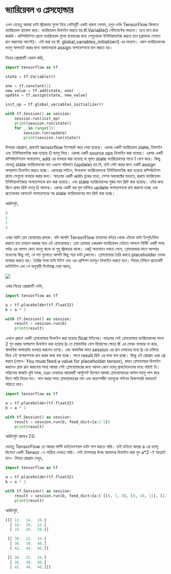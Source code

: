 # ভ্যারিয়েবল ও প্লেসহোল্ডার

এখন যেহেতু আমরা ডাটা স্ট্রাকচার গুলো নিয়ে মোটামুটি একটা ধারনা পেলাম, চলুন দেখি TensorFlow কিভাবে ভ্যারিয়েবল হ্যান্ডেল করে। ভ্যারিয়েবল ডিফাইন করতে হয় tf.Variable\(\) স্টেটমেন্টের মাধ্যমে। তবে মনে রাখা জরুরি - কম্পিউটেশন গ্রাফে ভ্যারিয়েবল গুলো ব্যবহারের জন্য সেগুলোকে ইনিসিয়ালাইজ করতে হবে \(গ্রাফকে সেশনে রান করানোর আগেই\)। এটা করা হয় tf. global\_variables\_initializer\(\) এর মাধ্যমে। কোন ভ্যারিয়েবলের ভ্যালু আপডেট করার জন্য আমাদেরকে assign অপারেশনকে রান করতে হয়।

নিচের প্রোগ্রামটি খেয়াল করি,

```python
import tensorflow as tf

state = tf.Variable(0)

one = tf.constant(1)
new_value = tf.add(state, one)
update = tf.assign(state, new_value)

init_op = tf.global_variables_initializer()

with tf.Session() as session:
    session.run(init_op)
    print(session.run(state))
    for _ in range(3):
        session.run(update)
        print(session.run(state))
```

উপরের প্রোগ্রামে, প্রথমেই tensorflow ইম্পোরট করে নেয়া হয়েছে। এরপর একটি ভ্যারিয়েবল state, ডিফাইন এবং ইনিসিয়ালাইজ করা হয়েছে 0 ভ্যালু নিয়ে। এরপর একটি source ops ডিফাইন করা হয়েছে। এরপর একটি কম্পিউটেশনাল অপারেশন, add এর ব্যবহার করা হয়েছে যা মূলত state ভ্যারিয়েবলের সাথে 1 যোগ করে। কিন্তু যেহেতু state ভ্যারিয়েবলের মান এখনো পরিবর্তন \(update\) হয় নি, তাই সেটা করার জন্য একটি assign অপারশন ডিফাইন করতে হচ্ছে। এরপরের লাইনে, উপরোক্ত ভ্যারিয়েবলকে ইনিসিয়ালাইজ করা হয়েছে কম্পিউটেশন গ্রাফে সেগুলো ব্যবহার করার জন্য। অতঃপর একটি with ব্লকের মধ্যে, সেশন অবজেক্টের মাধ্যমে, প্রথমে ভ্যারিয়েবল ইনিসিয়ালাইজার অপারেশনকে রান করা হয়েছে। এবং state ভ্যারিয়েবলের শুরুর মান প্রিন্ট করা হয়েছে। এটার জন্য স্ক্রিনে প্রথম প্রিন্ট ভ্যালু 0 আসছে। এরপর একটি ফর লুপ চালিয়ে update অপারেশনকে রান করানো হচ্ছে এবং প্রত্যেকবার আপডেট অপারেশনের পর state ভ্যারিয়েবলের মান প্রিন্ট করা হচ্ছে।

আউটপুট,

```python
0
1
2
3
```

এবার আসি প্লেস হোল্ডারের প্রসঙ্গে। যদি আপনি TensorFlow মডেলের বাইরে থেকে এটাকে ডাটা ইনপুট/ফিড করাতে চান তাহলে দরকার পরে এই প্লেসহোল্ডার। প্লেস হোল্ডার একরকম ভ্যারিয়েবল যেটাতে আসলে নির্দিষ্ট একটি সময় পর্যন্ত এর আসল কোন ভ্যালু থাকে না শুধু স্ট্রাকচার থাকে। একটু অন্যভাবে বলতে গেলে, প্লেসহোল্ডার মানে আপনার মডেলের কিছু গর্ত, যে গর্ত গুলোতে আপনি কিছু পরে ডাটা ঢুকাবেন। প্লেসহোল্ডার তৈরি করতে placeholder মেথড ব্যবহার করতে হয়। তৈরির সময় ডাটা টাইপ এবং এর প্রেসিশন ভ্যালুও ডিফাইন করতে হবে। নিচের টেবিলে প্রত্যেকটি ডাটাটাইপ এবং সে অনুযায়ী সিনট্যাক্স দেয়া আছে,

![](https://nuhil.files.wordpress.com/2017/05/screen-shot-2017-05-21-at-10-51-35-pm.png?w=687)

এবার নিচের প্রোগ্রামটি দেখি,

```python
import tensorflow as tf

a = tf.placeholder(tf.float32)
b = a * 2

with tf.Session() as session:
    result = session.run(b)
    print(result)
```

এখানে প্রথমে একটি প্লেসহোল্ডার ডিফাইন করা হয়েছে float টাইপের। অতঃপর সেই প্লেসহোল্ডার ভ্যারিয়েবলের সাথে 2 গুন করার অপারশন ডিফাইন করা হয়েছে b তে \(স্বাভাবিক যোগ বিয়োগের ক্ষেত্রে tf এর মেথড ব্যবহার না করে, স্বাভাবিক অপারেটর ব্যবহার করলেও চলে\)। এবং স্বাভাবিক ভাবে session এর রান মেথডের মধ্যে b কে চালিয়ে দিয়ে এই অপারশণকে রান করার কথা বলা হচ্ছে। সাথে result প্রিন্ট এর কথা বলা হচ্ছে। কিন্তু এই প্রোগ্রাম এরর থ্রো করবে \(যেমন- You must feed a value for placeholder tensor\), কারন প্লেসহোল্ডার ডিফাইন করলেও গ্রাফ রান করানোর সময় আমরা সেই প্লেসহোল্ডারের জন্য আসল কোন ভ্যালু গ্রাফ/মডেলের মধ্যে পাঠাই নি। পাঠানোর কাজটা খুবি সহজ, run মেথডের আরেকটি আর্গুমেন্ট হিসেবে আমরা প্লেসহোল্ডারের আসল ভ্যালু পাস করে দিতে পারি নিচের মত। পাস করার সময় প্লেসহোল্ডারের নাম এবং করেস্পন্ডীং ভ্যালুকে পাইথন ডিকশনারি ফরম্যাটে পাঠাতে হবে।

```python
import tensorflow as tf

a = tf.placeholder(tf.float32)
b = a * 2

with tf.Session() as session:
    result = session.run(b, feed_dict={a:3.5})
    print(result)
```

আউটপুট আসবে 7.0

যেহেতু TensorFlow তে আমরা মাল্টি ডাইমেনশনাল ডাটা পাস করতে পারি। তাই চাইলে আমরা a এর ভ্যালু হিসেবে একটি Tensor -ও পাঠিয়ে দেখতে পারি। সেই টেনসরের উপর আমাদের ডিফাইন করা গুন a\*2 -ই অ্যাপ্লাই হবে। নিচের প্রোগ্রাম দেখুন,

```python
import tensorflow as tf

a = tf.placeholder(tf.float32)
b = a * 2

with tf.Session() as session:
    result = session.run(b, feed_dict={a:[ [[6, 7, 8], [9, 10, 11], [12, 13, 14]], [[15, 16, 17], [18, 19, 20], [21, 22, 23]] , [[15, 16, 17], [18, 19, 20], [21, 22, 23]] ]})
    print(result)
```

আউটপুট,

```python
[[[ 12.  14.  16.]
  [ 18.  20.  22.]
  [ 24.  26.  28.]]

 [[ 30.  32.  34.]
  [ 36.  38.  40.]
  [ 42.  44.  46.]]

 [[ 30.  32.  34.]
  [ 36.  38.  40.]
  [ 42.  44.  46.]]]
```

